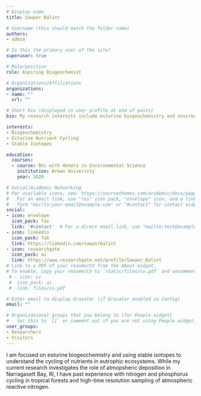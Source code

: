 ```yaml
---
# Display name
title: Sawyer Balint

# Username (this should match the folder name)
authors:
- admin

# Is this the primary user of the site?
superuser: true

# Role/position
role: Aspiring Biogeochemist

# Organizations/Affiliations
organizations:
- name: ""
  url: ""

# Short bio (displayed in user profile at end of posts)
bio: My research interests include esturine biogeochemistry and environmental stable isotopes.

interests:
- Biogeochemistry
- Esturine Nutrient Cycling
- Stable Isotopes

education:
  courses:
  - course: BSc with Honors in Environmental Science
    institution: Brown University
    year: 2020

# Social/Academic Networking
# For available icons, see: https://sourcethemes.com/academic/docs/page-builder/#icons
#   For an email link, use "fas" icon pack, "envelope" icon, and a link in the
#   form "mailto:your-email@example.com" or "#contact" for contact widget.
social:
- icon: envelope
  icon_pack: fas
  link: '#contact'  # For a direct email link, use "mailto:test@example.org".
- icon: linkedin
  icon_pack: fab
  link: https://linkedin.com/sawyerbalint
- icon: researchgate
  icon_pack: ai
  link: https://www.researchgate.net/profile/Sawyer_Balint
# Link to a PDF of your resume/CV from the About widget.
# To enable, copy your resume/CV to `static/files/cv.pdf` and uncomment the lines below.
 # - icon: cv
 #  icon_pack: ai
 #  link: files/cv.pdf

# Enter email to display Gravatar (if Gravatar enabled in Config)
email: ""

# Organizational groups that you belong to (for People widget)
#   Set this to `[]` or comment out if you are not using People widget.
user_groups:
- Researchers
- Visitors
---
```


I am focused on esturine biogeochemistry and using stable isotopes to understand the cycling of nutrients in eutrophic ecosystems. While my current research investigates the role of atmopsheric deposition in Narragasett Bay, RI, I have past experience with nitrogen and phosphorus cycling in tropical forests and high-time resolution sampling of atmospheric reactive nitrogen.
